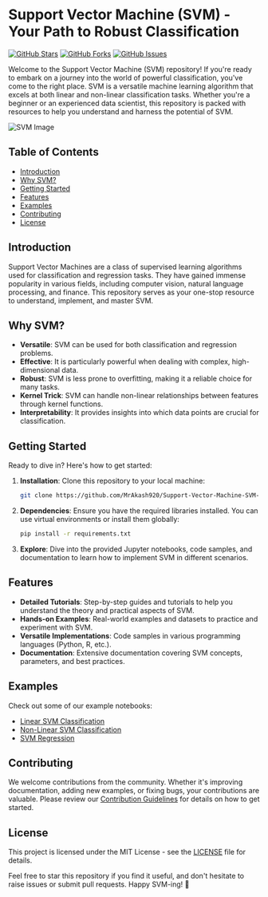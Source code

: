 # Support Vector Machine (SVM) - Your Path to Robust Classification

[![GitHub Stars](https://img.shields.io/github/stars/MrAkash920/Support-Vector-Machine-SVM-.svg)](https://github.com/MrAkash920/Support-Vector-Machine-SVM-/stargazers)
[![GitHub Forks](https://img.shields.io/github/forks/MrAkash920/Support-Vector-Machine-SVM-.svg)](https://github.com/MrAkash920/Support-Vector-Machine-SVM-/network/members)
[![GitHub Issues](https://img.shields.io/github/issues/MrAkash920/Support-Vector-Machine-SVM-.svg)](https://github.com/MrAkash920/Support-Vector-Machine-SVM-/issues)

Welcome to the Support Vector Machine (SVM) repository! If you're ready to embark on a journey into the world of powerful classification, you've come to the right place. SVM is a versatile machine learning algorithm that excels at both linear and non-linear classification tasks. Whether you're a beginner or an experienced data scientist, this repository is packed with resources to help you understand and harness the potential of SVM.

![SVM Image](https://yourimageurl.com)

## Table of Contents
- [Introduction](#introduction)
- [Why SVM?](#why-svm)
- [Getting Started](#getting-started)
- [Features](#features)
- [Examples](#examples)
- [Contributing](#contributing)
- [License](#license)

## Introduction
Support Vector Machines are a class of supervised learning algorithms used for classification and regression tasks. They have gained immense popularity in various fields, including computer vision, natural language processing, and finance. This repository serves as your one-stop resource to understand, implement, and master SVM.

## Why SVM?
- **Versatile**: SVM can be used for both classification and regression problems.
- **Effective**: It is particularly powerful when dealing with complex, high-dimensional data.
- **Robust**: SVM is less prone to overfitting, making it a reliable choice for many tasks.
- **Kernel Trick**: SVM can handle non-linear relationships between features through kernel functions.
- **Interpretability**: It provides insights into which data points are crucial for classification.

## Getting Started
Ready to dive in? Here's how to get started:

1. **Installation**: Clone this repository to your local machine:
   ```bash
   git clone https://github.com/MrAkash920/Support-Vector-Machine-SVM-.git
   ```

2. **Dependencies**: Ensure you have the required libraries installed. You can use virtual environments or install them globally:
   ```bash
   pip install -r requirements.txt
   ```

3. **Explore**: Dive into the provided Jupyter notebooks, code samples, and documentation to learn how to implement SVM in different scenarios.

## Features
- **Detailed Tutorials**: Step-by-step guides and tutorials to help you understand the theory and practical aspects of SVM.
- **Hands-on Examples**: Real-world examples and datasets to practice and experiment with SVM.
- **Versatile Implementations**: Code samples in various programming languages (Python, R, etc.).
- **Documentation**: Extensive documentation covering SVM concepts, parameters, and best practices.

## Examples
Check out some of our example notebooks:
- [Linear SVM Classification](/examples/linear_svm_classification.ipynb)
- [Non-Linear SVM Classification](/examples/non_linear_svm_classification.ipynb)
- [SVM Regression](/examples/svm_regression.ipynb)

## Contributing
We welcome contributions from the community. Whether it's improving documentation, adding new examples, or fixing bugs, your contributions are valuable. Please review our [Contribution Guidelines](CONTRIBUTING.md) for details on how to get started.

## License
This project is licensed under the MIT License - see the [LICENSE](LICENSE) file for details.

Feel free to star this repository if you find it useful, and don't hesitate to raise issues or submit pull requests. Happy SVM-ing! 🚀
